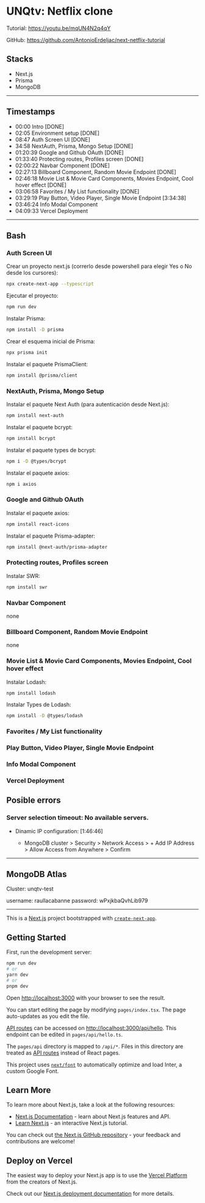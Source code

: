 # UNQtv: Netflix clone

Tutorial: https://youtu.be/mqUN4N2q4qY

GitHub: https://github.com/AntonioErdeljac/next-netflix-tutorial

## Stacks

- Next.js
- Prisma
- MongoDB

---

## Timestamps
- 00:00 Intro [DONE]
- 02:05 Environment setup [DONE]
- 08:47 Auth Screen UI [DONE]
- 34:58 NextAuth, Prisma, Mongo Setup [DONE]
- 01:20:39 Google and Github OAuth [DONE]
- 01:33:40 Protecting routes, Profiles screen [DONE]
- 02:00:22 Navbar Component [DONE]
- 02:27:13 Billboard Component, Random Movie Endpoint [DONE]
- 02:46:18 Movie List & Movie Card Components, Movies Endpoint, Cool hover effect [DONE]
- 03:06:58 Favorites / My List functionality [DONE]
- 03:29:19 Play Button, Video Player, Single Movie Endpoint [3:34:38]
- 03:46:24 Info Modal Component
- 04:09:33 Vercel Deployment

---

## Bash

### Auth Screen UI

Crear un proyecto next.js (correrlo desde powershell para elegir Yes o No desde los cursores):

```sh
npx create-next-app --typescript
```

Ejecutar el proyecto:

```sh
npm run dev
```

Instalar Prisma:

```sh
npm install -D prisma
```

Crear el esquema inicial de Prisma:

```sh
npx prisma init
```

Instalar el paquete PrismaClient:

```sh
npm install @prisma/client
```

### NextAuth, Prisma, Mongo Setup

Instalar el paquete Next Auth (para autenticación desde Next.js):

```sh
npm install next-auth
```

Instalar el paquete bcrypt:

```sh
npm install bcrypt
```

Instalar el paquete types de bcrypt:

```sh
npm i -D @types/bcrypt
```

Instalar el paquete axios:

```sh
npm i axios
```

### Google and Github OAuth

Instalar el paquete axios:

```sh
npm install react-icons
```

Instalar el paquete Prisma-adapter:

```sh
npm install @next-auth/prisma-adapter
```

### Protecting routes, Profiles screen

Instalar SWR:

```sh
npm install swr
```

### Navbar Component

none

### Billboard Component, Random Movie Endpoint

none

### Movie List & Movie Card Components, Movies Endpoint, Cool hover effect

Instalar Lodash:

```sh
npm install lodash
```

Instalar Types de Lodash:

```sh
npm install -D @types/lodash
```


### Favorites / My List functionality
### Play Button, Video Player, Single Movie Endpoint
### Info Modal Component
### Vercel Deployment


## Posible errors

### Server selection timeout: No available servers.

- Dinamic IP configuration: [1:46:46]

    - MongoDB cluster > Security > Network Access > + Add IP Address > Allow Access from Anywhere > Confirm

---

## MongoDB Atlas

Cluster: unqtv-test

username: raullacabanne
password: wPxjkbaQvhLib979

---

This is a [Next.js](https://nextjs.org/) project bootstrapped with [`create-next-app`](https://github.com/vercel/next.js/tree/canary/packages/create-next-app).

## Getting Started

First, run the development server:

```bash
npm run dev
# or
yarn dev
# or
pnpm dev
```

Open [http://localhost:3000](http://localhost:3000) with your browser to see the result.

You can start editing the page by modifying `pages/index.tsx`. The page auto-updates as you edit the file.

[API routes](https://nextjs.org/docs/api-routes/introduction) can be accessed on [http://localhost:3000/api/hello](http://localhost:3000/api/hello). This endpoint can be edited in `pages/api/hello.ts`.

The `pages/api` directory is mapped to `/api/*`. Files in this directory are treated as [API routes](https://nextjs.org/docs/api-routes/introduction) instead of React pages.

This project uses [`next/font`](https://nextjs.org/docs/basic-features/font-optimization) to automatically optimize and load Inter, a custom Google Font.

## Learn More

To learn more about Next.js, take a look at the following resources:

- [Next.js Documentation](https://nextjs.org/docs) - learn about Next.js features and API.
- [Learn Next.js](https://nextjs.org/learn) - an interactive Next.js tutorial.

You can check out [the Next.js GitHub repository](https://github.com/vercel/next.js/) - your feedback and contributions are welcome!

## Deploy on Vercel

The easiest way to deploy your Next.js app is to use the [Vercel Platform](https://vercel.com/new?utm_medium=default-template&filter=next.js&utm_source=create-next-app&utm_campaign=create-next-app-readme) from the creators of Next.js.

Check out our [Next.js deployment documentation](https://nextjs.org/docs/deployment) for more details.
